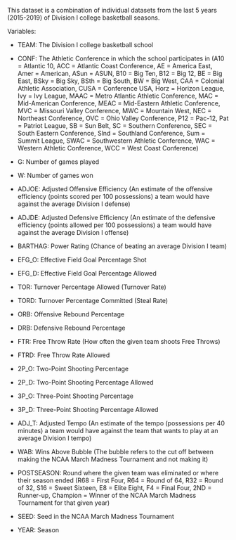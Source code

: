 This dataset is a combination of individual datasets from the last 5 years (2015-2019) of Division I college basketball seasons.

Variables:
- TEAM: The Division I college basketball school

- CONF: The Athletic Conference in which the school participates in (A10 = Atlantic 10, ACC = Atlantic Coast Conference, AE = America East, Amer = American, ASun = ASUN, B10 = Big Ten, B12 = Big 12, BE = Big East, BSky = Big Sky, BSth = Big South, BW = Big West, CAA = Colonial Athletic Association, CUSA = Conference USA, Horz = Horizon League, Ivy = Ivy League, MAAC = Metro Atlantic Athletic Conference, MAC = Mid-American Conference, MEAC = Mid-Eastern Athletic Conference, MVC = Missouri Valley Conference, MWC = Mountain West, NEC = Northeast Conference, OVC = Ohio Valley Conference, P12 = Pac-12, Pat = Patriot League, SB = Sun Belt, SC = Southern Conference, SEC = South Eastern Conference, Slnd = Southland Conference, Sum = Summit League, SWAC = Southwestern Athletic Conference, WAC = Western Athletic Conference, WCC = West Coast Conference)

- G: Number of games played

- W: Number of games won

- ADJOE: Adjusted Offensive Efficiency (An estimate of the offensive efficiency (points scored per 100 possessions) a team would have against the average Division I defense)

- ADJDE: Adjusted Defensive Efficiency (An estimate of the defensive efficiency (points allowed per 100 possessions) a team would have against the average Division I offense)

- BARTHAG: Power Rating (Chance of beating an average Division I team)

- EFG_O: Effective Field Goal Percentage Shot

- EFG_D: Effective Field Goal Percentage Allowed

- TOR: Turnover Percentage Allowed (Turnover Rate)

- TORD: Turnover Percentage Committed (Steal Rate)

- ORB: Offensive Rebound Percentage

- DRB: Defensive Rebound Percentage

- FTR: Free Throw Rate (How often the given team shoots Free Throws)

- FTRD: Free Throw Rate Allowed

- 2P_O: Two-Point Shooting Percentage

- 2P_D: Two-Point Shooting Percentage Allowed

- 3P_O: Three-Point Shooting Percentage

- 3P_D: Three-Point Shooting Percentage Allowed

- ADJ_T: Adjusted Tempo (An estimate of the tempo (possessions per 40 minutes) a team would have against the team that wants to play at an average Division I tempo)

- WAB: Wins Above Bubble (The bubble refers to the cut off between making the NCAA March Madness Tournament and not making it)

- POSTSEASON: Round where the given team was eliminated or where their season ended (R68 = First Four, R64 = Round of 64, R32 = Round of 32, S16 = Sweet Sixteen, E8 = Elite Eight, F4 = Final Four, 2ND = Runner-up, Champion = Winner of the NCAA March Madness Tournament for that given year)

- SEED: Seed in the NCAA March Madness Tournament

- YEAR: Season
